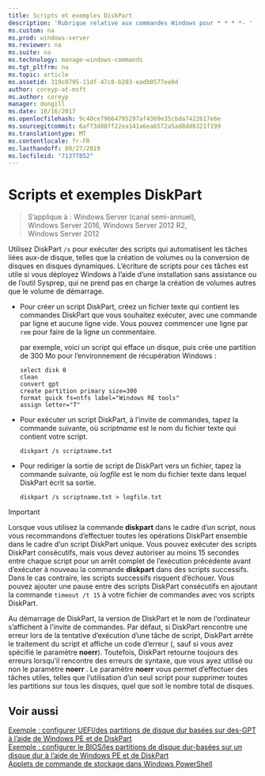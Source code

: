 ```yaml
---
title: Scripts et exemples DiskPart
description: 'Rubrique relative aux commandes Windows pour * * * *- '
ms.custom: na
ms.prod: windows-server
ms.reviewer: na
ms.suite: na
ms.technology: manage-windows-commands
ms.tgt_pltfrm: na
ms.topic: article
ms.assetid: 319c0795-11df-47c8-b203-eadb0577ee0d
author: coreyp-at-msft
ms.author: coreyp
manager: dongill
ms.date: 10/16/2017
ms.openlocfilehash: 9c40ce79664795297af4369e35cbda7422617e6e
ms.sourcegitcommit: 6aff3d88ff22ea141a6ea6572a5ad8dd6321f199
ms.translationtype: MT
ms.contentlocale: fr-FR
ms.lasthandoff: 09/27/2019
ms.locfileid: "71377852"
---
```

# <a name="diskpart-scripts-and-examples"></a>Scripts et exemples DiskPart

>S’applique à : Windows Server (canal semi-annuel), Windows Server 2016, Windows Server 2012 R2, Windows Server 2012

Utilisez DiskPart `/s` pour exécuter des scripts qui automatisent les tâches liées aux\-de disque, telles que la création de volumes ou la conversion de disques en disques dynamiques. L’écriture de scripts pour ces tâches est utile si vous déployez Windows à l’aide d’une installation sans assistance ou de l’outil Sysprep, qui ne prend pas en charge la création de volumes autres que le volume de démarrage.  
  
-   Pour créer un script DiskPart, créez un fichier texte qui contient les commandes DiskPart que vous souhaitez exécuter, avec une commande par ligne et aucune ligne vide. Vous pouvez commencer une ligne par `rem` pour faire de la ligne un commentaire.  
  
    par exemple, voici un script qui efface un disque, puis crée une partition de 300 Mo pour l’environnement de récupération Windows :  
  
    ```  
    select disk 0  
    clean  
    convert gpt  
    create partition primary size=300  
    format quick fs=ntfs label="Windows RE tools"  
    assign letter="T"  
    ```  
  
-   Pour exécuter un script DiskPart, à l’invite de commandes, tapez la commande suivante, où *scriptname* est le nom du fichier texte qui contient votre script.  
  
    ```  
    diskpart /s scriptname.txt  
    ```  
  
-   Pour rediriger la sortie de script de DiskPart vers un fichier, tapez la commande suivante, où *logfile* est le nom du fichier texte dans lequel DiskPart écrit sa sortie.  
  
    ```  
    diskpart /s scriptname.txt > logfile.txt  
    ```  
  
> [!IMPORTANT]  
> Lorsque vous utilisez la commande **diskpart** dans le cadre d’un script, nous vous recommandons d’effectuer toutes les opérations DiskPart ensemble dans le cadre d’un script DiskPart unique. Vous pouvez exécuter des scripts DiskPart consécutifs, mais vous devez autoriser au moins 15 secondes entre chaque script pour un arrêt complet de l’exécution précédente avant d’exécuter à nouveau la commande **diskpart** dans des scripts successifs. Dans le cas contraire, les scripts successifs risquent d’échouer. Vous pouvez ajouter une pause entre des scripts DiskPart consécutifs en ajoutant la commande `timeout /t 15` à votre fichier de commandes avec vos scripts DiskPart.  
  
Au démarrage de DiskPart, la version de DiskPart et le nom de l’ordinateur s’affichent à l’invite de commandes. Par défaut, si DiskPart rencontre une erreur lors de la tentative d’exécution d’une tâche de script, DiskPart arrête le traitement du script et affiche un code d’erreur \(, sauf si vous avez spécifié le paramètre **noerr**\). Toutefois, DiskPart retourne toujours des erreurs lorsqu’il rencontre des erreurs de syntaxe, que vous ayez utilisé ou non le paramètre **noerr** . Le paramètre **noerr** vous permet d’effectuer des tâches utiles, telles que l’utilisation d’un seul script pour supprimer toutes les partitions sur tous les disques, quel que soit le nombre total de disques.  
  
## <a name="see-also"></a>Voir aussi  
[Exemple : configurer UEFI\/des partitions de disque dur basées sur des\-GPT à l’aide de Windows PE et de DiskPart](https://technet.microsoft.com/library/hh825686.aspx)  
[Exemple : configurer le BIOS\/les partitions de disque dur\-basées sur un disque dur à l’aide de Windows PE et de DiskPart](https://technet.microsoft.com/library/hh825677.aspx)  
[Applets de commande de stockage dans Windows PowerShell](https://technet.microsoft.com/library/hh848705.aspx)  
  

